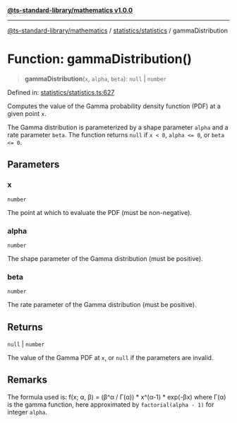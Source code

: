 [**@ts-standard-library/mathematics v1.0.0**](../../../README.md)

***

[@ts-standard-library/mathematics](../../../README.md) / [statistics/statistics](../README.md) / gammaDistribution

# Function: gammaDistribution()

> **gammaDistribution**(`x`, `alpha`, `beta`): `null` \| `number`

Defined in: [statistics/statistics.ts:627](https://github.com/gabaudette/ts-stdlib/blob/ea80ba1db09c741e99f8cb19e94e5a29b81b623b/packages/mathematics/src/statistics/statistics.ts#L627)

Computes the value of the Gamma probability density function (PDF) at a given point `x`.

The Gamma distribution is parameterized by a shape parameter `alpha` and a rate parameter `beta`.
The function returns `null` if `x < 0`, `alpha <= 0`, or `beta <= 0`.

## Parameters

### x

`number`

The point at which to evaluate the PDF (must be non-negative).

### alpha

`number`

The shape parameter of the Gamma distribution (must be positive).

### beta

`number`

The rate parameter of the Gamma distribution (must be positive).

## Returns

`null` \| `number`

The value of the Gamma PDF at `x`, or `null` if the parameters are invalid.

## Remarks

The formula used is:
  f(x; α, β) = (β^α / Γ(α)) * x^(α-1) * exp(-βx)
where Γ(α) is the gamma function, here approximated by `factorial(alpha - 1)` for integer `alpha`.
